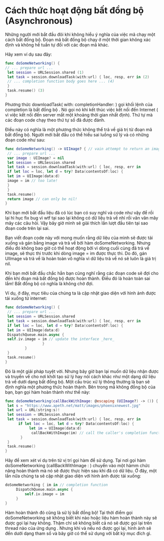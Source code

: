 # Cách thức hoạt động bất đồng bộ (Asynchronous)

Những người mới bắt đầu đôi khi không hiểu ý nghĩa của việc mã chạy một cách bất đồng bộ. Đoạn mã bất đồng bộ chạy ở một thời gian không xác định và không hề tuần tự đối với các đoạn mã khác.

Hãy xem ví dụ sau đây: 
```swift
func doSomeNetworking() {
// ... prepare url ...
 let session = URLSession.shared (1)
 let task = session.downloadTask(with:url) { loc, resp, err in (2)
 // ... completion function body goes here ... (4)
 }
 task.resume() (3)
}
```
Phương thức downloadTask( with: completionHandler: ) gọi khối lệnh của completion là bất đồng bộ . Nó gọi nó khi kết thúc việc kết nối đến Internet ( vì việc kết nối đến server mất một khoảng thời gian nhất định). Thứ tự mà các đoạn code chạy theo thứ tự số đã được đánh.

Điều này có nghĩa là một phương thức không thể trả về giá trị từ đoạn mã bất đồng bộ. Người mới bắt đầu có thể hiểu sai luồng sử lý và có những đoạn code như sau:
```swift
func doSomeNetworking() -> UIImage? { // vain attempt to return an image
 // ... prepare url ...
 var image : UIImage? = nil
 let session = URLSession.shared
 let task = session.downloadTask(with:url) { loc, resp, err in
 if let loc = loc, let d = try? Data(contentsOf:loc) {
 let im = UIImage(data:d)
 image = im // too late!
 }
 }
 task.resume()
 return image // can only be nil!
}
```
Khi bạn mới bắt đầu liệu đã có lúc bạn có suy nghĩ và code như vậy để rồi lại hì hục fix bug vì wtf tại sao lại không có dữ liệu trả về nhỉ rồi vân vân mây mây các câu hỏi. Vậy bây giờ mình sẽ giải thích lần lượt đầu tiên tại sao đoạn code trên lại sai.

Bạn viết đoạn code này với mong muốn rằng dữ liệu của mình sẽ được tải xuống và gán bằng image và trả về bởi hàm doSomeNetworking. Nhưng điều đó không bao giờ có thể hoạt động bởi vì dòng cuối cùng đã trả về image, sẽ thực thi trước khi dòng image = im được thực thi. Do đó, gán UIImage và trả về là hoàn toàn vô nghĩa vì dữ liệu trả về nó sẽ luôn là giá trị nil.

Khi bạn mới bắt đầu chắc hẳn bạn cũng nghĩ rằng các đoạn code sẽ đợi cho đến khi đoạn mã bất đồng bộ được hoàn thành. Điều đó là hoàn toàn sai lầm! Bất đồng bộ có nghĩa là không chờ đợi. 

Ví dụ, ở đây, mục tiêu của chúng ta là cập nhật giao diện với hình ảnh được tải xuống từ internet:
```swift
func doSomeNetworking() {
 // ... prepare url ...
 let session = URLSession.shared
 let task = session.downloadTask(with:url) { loc, resp, err in
 if let loc = loc, let d = try? Data(contentsOf:loc) {
 let im = UIImage(data:d)
 DispatchQueue.main.async {
 self.iv.image = im // update the interface _here_
                 }
         }
 }
 task.resume()
}
```
Đó là một giải pháp tuyệt vời. Nhưng bây giờ bạn lại muốn dữ liệu nhận được và truyền về cho nơi khởi tạo sử lý hay nói cách khác như một dạng dữ liệu trả về dưới dạng bất đồng bộ. Một cấu trúc xử lý thông thường là bạn sẽ định nghĩa một phương thức hoàn thành. Bên trong mã không đồng bộ của bạn, bạn gọi hàm hoàn thành như thế này:
```swift
func doSomeNetworking(callBackWithImage: @escaping (UIImage?) -> ()) {
 let s = "https://www.apeth.net/matt/images/phoenixnewest.jpg"
 let url = URL(string:s)!
 let session = URLSession.shared
 let task = session.downloadTask(with:url) { loc, resp, err in
      if let loc = loc, let d = try? Data(contentsOf:loc) {
           let im = UIImage(data:d)
            callBackWithImage(im) // call the caller's completion function
       }
 }
 task.resume()
}
```

Hãy để xem xét ví dụ trên từ vị trí gọi hàm để sử dụng. Tại nơi gọi hàm doSomeNetworking (callBackWithImage : ) chuyển vào một hàmm chức năng hoàn thành mà nó sẽ được thực hiện sau khi đã có dữ liệu. Ở đây, một lần nữa chúng ta sẽ cập nhật giao diện với hình ảnh được tải xuống:
```swift
doSomeNetworking { im in // completion function
     DispatchQueue.main.async {
         self.iv.image = im
     }
}
```

Hàm hoàn thành đó cũng là sử lý bất đồng bộ! Tại thời điểm gọi doSomeNetworking sẽ không biết khi nào hoặc liệu hàm hoàn thành này sẽ được gọi lại hay không. Thậm chí sẽ không biết cả nó sẽ được gọi lại trên thread nào của ứng dụng . Nhưng khi và nếu nó được gọi lại, hình ảnh sẽ đến dưới dạng tham số và bây giờ có thể sử dụng với bất kỳ mục đích gì.